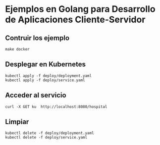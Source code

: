 # Ejemplos en Golang para Desarrollo de Aplicaciones Cliente-Servidor

## Contruir los ejemplo

```console
make docker
```

## Desplegar en Kubernetes

```console
kubectl apply -f deploy/deployment.yaml
kubectl apply -f deploy/service.yaml
```

## Acceder al servicio

```console
curl -X GET ku  http://localhost:8080/hospital
```

## Limpiar

```console
kubectl delete -f deploy/deployment.yaml
kubectl delete -f deploy/service.yaml
```

